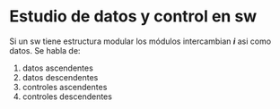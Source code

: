 # Estudio de datos y control en sw

Si un sw tiene estructura modular
los módulos intercambian ***i***
asi como datos.
Se habla de: 

1. datos ascendentes
2. datos descendentes
3. controles ascendentes
4. controles descendentes
